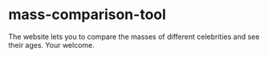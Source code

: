# mass-comparison-tool
The website lets you to compare the masses of different celebrities and see their ages. Your welcome.
